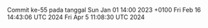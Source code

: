 Commit ke-55 pada tanggal Sun Jan 01 14:00 2023 +0100
Fri Feb 16 14:43:06 UTC 2024
Fri Apr  5 11:08:30 UTC 2024
